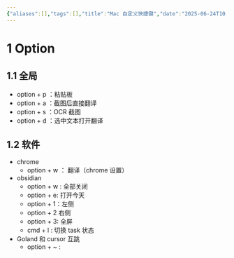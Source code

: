 ```yaml
---
{"aliases":[],"tags":[],"title":"Mac 自定义快捷键","date":"2025-06-24T10:05:37+08:00","date_modify":"2025-07-13T11:55:41+08:00","dg-publish":true,"permalink":"/Publish/01_技术学习/Mac 自定义快捷键/","dgPassFrontmatter":true,"created":"2025-06-24T10:05:37+08:00","updated":"2025-07-13T11:55:41+08:00"}
---
```



# 1 Option

## 1.1 全局

- option + p ：粘贴板
- option + a ：截图后直接翻译
- option + s ：OCR 截图
- option + d ：选中文本打开翻译

## 1.2 软件

- chrome
	- option + w ： 翻译（chrome 设置）
- obsidian
	- option + w : 全部关闭
	- option + e: 打开今天
	- option + 1：左侧
	- option + 2 右侧
	- option + 3: 全屏
	- cmd + l : 切换 task 状态
- Goland 和 cursor 互跳
	- option + ~ :
